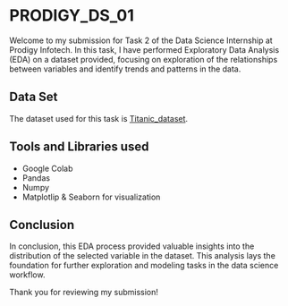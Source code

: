 # PRODIGY_DS_01

Welcome to my submission for Task 2 of the Data Science Internship at Prodigy Infotech. In this task, I have performed Exploratory Data Analysis (EDA) on a dataset provided, focusing on exploration of the relationships between variables and identify trends and patterns in the data.

## Data Set

The dataset used for this task is [Titanic_dataset](https://www.kaggle.com/c/titanic/data). 

## Tools and Libraries used

- Google Colab
- Pandas
- Numpy
- Matplotlip & Seaborn for visualization

## Conclusion

In conclusion, this EDA process provided valuable insights into the distribution of the selected variable in the dataset. This analysis lays the foundation for further exploration and modeling tasks in the data science workflow.

Thank you for reviewing my submission!


